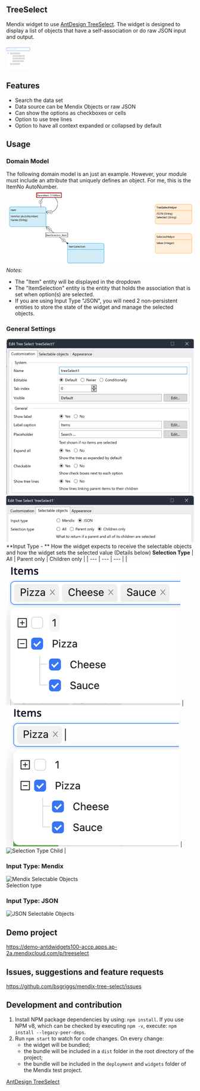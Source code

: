 ## TreeSelect
Mendix widget to use [AntDesign TreeSelect](https://ant.design/components/tree-select). The widget is designed to display a list of objects that have a self-association or do raw JSON input and output.

![Ant Design Icon](https://github.com/bsgriggs/mendix-tree-select/blob/media/AntDesignIcon.png) 

## Features
- Search the data set
- Data source can be Mendix Objects or raw JSON
- Can show the options as checkboxes or cells
- Option to use tree lines
- Option to have all context expanded or collapsed by default

## Usage  
### Domain Model  
The following domain model is an just an example. However, your module must include an attribute that uniquely defines an object. For me, this is the ItemNo AutoNumber.
![Domain](https://github.com/bsgriggs/mendix-tree-select/blob/media/Domain.png)  
*Notes:*
- The "Item" entity will be displayed in the dropdown
- The "ItemSelection" entity is the entity that holds the association that is set when option(s) are selected.
- If you are using Input Type "JSON", you will need 2 non-persistent entities to store the state of the widget and manage the selected objects.
 
### General Settings  
![Customization](https://github.com/bsgriggs/mendix-tree-select/blob/media/Customization.png)  
![Selectable Objects Common](https://github.com/bsgriggs/mendix-tree-select/blob/media/SelectableObjects_Common.png)  
**Input Type - ** How the widget expects to receive the selectable objects and how the widget sets the selected value (Details below)
**Selection Type**
| All | Parent only | Children only |
| --- | --- | --- |
| ![Selection Type All](https://github.com/bsgriggs/mendix-tree-select/blob/media/SelectionType_All.png) | ![Selection Type Parent](https://github.com/bsgriggs/mendix-tree-select/blob/media/SelectionType_Parent.png) | ![Selection Type Child](https://github.com/bsgriggs/mendix-tree-select/blob/media/SelectionType_Child.png) |


### Input Type: Mendix  
![Mendix Selectable Objects](https://github.com/bsgriggs/mendix-tree-select/blob/media/SelectableObjectsMendix.png)  
Selection type 

### Input Type: JSON  
![JSON Selectable Objects](https://github.com/bsgriggs/mendix-tree-select/blob/media/SelectableObjectsJSON.png)  


## Demo project
https://demo-antdwidgets100-accp.apps.ap-2a.mendixcloud.com/p/treeselect

## Issues, suggestions and feature requests
https://github.com/bsgriggs/mendix-tree-select/issues

## Development and contribution

1. Install NPM package dependencies by using: `npm install`. If you use NPM v8, which can be checked by executing `npm -v`, execute: `npm install --legacy-peer-deps`.
2. Run `npm start` to watch for code changes. On every change:
    - the widget will be bundled;
    - the bundle will be included in a `dist` folder in the root directory of the project;
    - the bundle will be included in the `deployment` and `widgets` folder of the Mendix test project.

[AntDesign TreeSelect](https://ant.design/components/tree-select)
